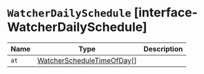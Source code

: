 # `WatcherDailySchedule` [interface-WatcherDailySchedule]

| Name | Type | Description |
| - | - | - |
| `at` | [WatcherScheduleTimeOfDay](./WatcherScheduleTimeOfDay.md)[] | &nbsp; |
